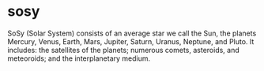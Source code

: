 # sosy
SoSy (Solar System) consists of an average star we call the Sun, the planets Mercury, Venus, Earth, Mars, Jupiter, Saturn, Uranus, Neptune, and Pluto. It includes: the satellites of the planets; numerous comets, asteroids, and meteoroids; and the interplanetary medium.
